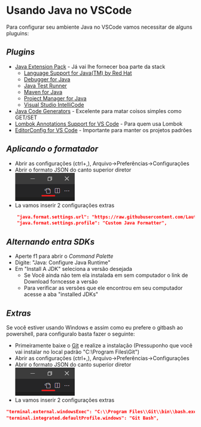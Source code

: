# Usando Java no VSCode

Para configurar seu ambiente Java no VSCode vamos necessitar de alguns pluguins:

## _Plugins_

- [Java Extension Pack] - Já vai lhe fornecer boa parte da stack
    - [Language Support for Java(TM) by Red Hat]
    - [Debugger for Java]
    - [Java Test Runner]
    - [Maven for Java]
    - [Project Manager for Java]
    - [Visual Studio IntelliCode]
- [Java Code Generators] - Excelente para matar coisos simples como GET/SET
- [Lombok Annotations Support for VS Code] - Para quem usa Lombok
- [EditorConfig for VS Code] - Importante para manter os projetos padrões

## _Aplicando o formatador_

- Abrir as configurações (ctrl+,), Arquivo->Preferências->Configurações
- Abrir o formato JSON do canto superior diretor  
    [![JSON-Config-VSCode](https://raw.githubusercontent.com/Lautert/CodeStyle/master/images/json-config-vscode.png)](https://raw.githubusercontent.com/Lautert/CodeStyle/master/images/json-config-vscode.png)
- La vamos inserir 2 configurações extras
``` Json
    "java.format.settings.url": "https://raw.githubusercontent.com/Lautert/CodeStyle/main/custom-code-style.xml",
    "java.format.settings.profile": "Custom Java Formatter",
```

## _Alternando entra SDKs_

- Aperte f1 para abrir o _Command Palette_
- Digite: "Java: Configure Java Runtime"
- Em "Install A JDK" seleciona a versão desejada
    - Se Você ainda não tem ela instalada em sem computador o link de Download forncesse a versão
    - Para verificar as versões que ele encontrou em seu computador acesse a aba "installed JDKs"


## _Extras_

Se você estiver usando Windows e assim como eu prefere o gitbash ao powershell, para configuralo basta fazer o seguinte:

- Primeiramente baixe o [Git] e realize a instalação (Pressuponho que você vai instalar no local padrão "C:\Program Files\Git")
- Abrir as configurações (ctrl+,), Arquivo->Preferências->Configurações
- Abrir o formato JSON do canto superior diretor  
    [![JSON-Config-VSCode](https://raw.githubusercontent.com/Lautert/CodeStyle/master/images/json-config-vscode.png)](https://raw.githubusercontent.com/Lautert/CodeStyle/master/images/json-config-vscode.png)
- La vamos inserir 2 configurações extras
``` Json
"terminal.external.windowsExec": "C:\\Program Files\\Git\\bin\\bash.exe",
"terminal.integrated.defaultProfile.windows": "Git Bash",
```

   [Java Extension Pack]: <https://marketplace.visualstudio.com/items?itemName=vscjava.vscode-java-pack>
   [Language Support for Java(TM) by Red Hat]: <https://marketplace.visualstudio.com/items?itemName=redhat.java>
   [Debugger for Java]: <https://marketplace.visualstudio.com/items?itemName=vscjava.vscode-java-debug>
   [Java Test Runner]: <https://marketplace.visualstudio.com/items?itemName=vscjava.vscode-java-test>
   [Maven for Java]: <https://marketplace.visualstudio.com/items?itemName=vscjava.vscode-maven>
   [Project Manager for Java]: <https://marketplace.visualstudio.com/items?itemName=vscjava.vscode-java-dependency>
   [Visual Studio IntelliCode]: <https://marketplace.visualstudio.com/items?itemName=VisualStudioExptTeam.vscodeintellicode>
   [Java Code Generators]: https://marketplace.visualstudio.com/items?itemName=sohibe.java-generate-setters-getters
   [Lombok Annotations Support for VS Code]: <https://marketplace.visualstudio.com/items?itemName=GabrielBB.vscode-lombok>
   [EditorConfig for VS Code]: <https://marketplace.visualstudio.com/items?itemName=EditorConfig.EditorConfig>
   [Git]: <https://git-scm.com/downloads>